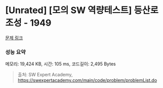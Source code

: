 # [Unrated] [모의 SW 역량테스트] 등산로 조성 - 1949 

[문제 링크](https://swexpertacademy.com/main/code/problem/problemDetail.do?contestProbId=AV5PoOKKAPIDFAUq) 

### 성능 요약

메모리: 19,424 KB, 시간: 105 ms, 코드길이: 2,495 Bytes



> 출처: SW Expert Academy, https://swexpertacademy.com/main/code/problem/problemList.do